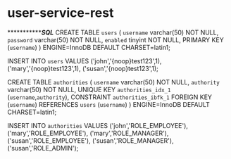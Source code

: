 # user-service-rest

************************SQL*************
CREATE TABLE
 `users` ( `username` varchar(50) NOT NULL, `password` varchar(50) NOT NULL, `enabled` tinyint NOT NULL, PRIMARY KEY (`username`) ) ENGINE=InnoDB DEFAULT CHARSET=latin1;
 
 INSERT INTO `users` VALUES ('john','{noop}test123',1), ('mary','{noop}test123',1), ('susan','{noop}test123',1);
 
 CREATE TABLE `authorities` ( `username` varchar(50) NOT NULL, `authority` varchar(50) NOT NULL, UNIQUE KEY `authorities_idx_1` (`username`,`authority`), CONSTRAINT `authorities_ibfk_1` FOREIGN KEY (`username`) REFERENCES `users` (`username`) ) ENGINE=InnoDB DEFAULT CHARSET=latin1;
 


INSERT INTO `authorities` VALUES ('john','ROLE_EMPLOYEE'), ('mary','ROLE_EMPLOYEE'), ('mary','ROLE_MANAGER'), ('susan','ROLE_EMPLOYEE'), ('susan','ROLE_MANAGER'), ('susan','ROLE_ADMIN');